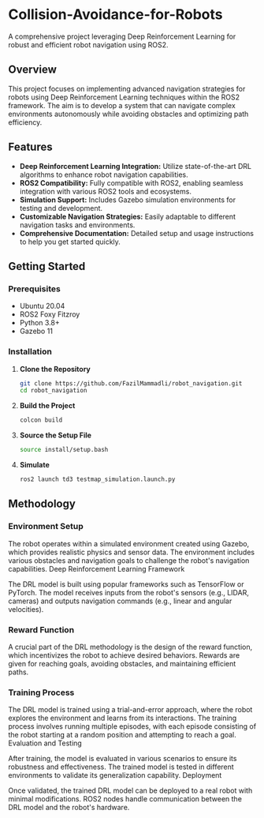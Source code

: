 # Collision-Avoidance-for-Robots

A comprehensive project leveraging Deep Reinforcement Learning for robust and efficient robot navigation using ROS2.

## Overview

This project focuses on implementing advanced navigation strategies for robots using Deep Reinforcement Learning techniques within the ROS2 framework. The aim is to develop a system that can navigate complex environments autonomously while avoiding obstacles and optimizing path efficiency.

## Features

- **Deep Reinforcement Learning Integration:** Utilize state-of-the-art DRL algorithms to enhance robot navigation capabilities.
- **ROS2 Compatibility:** Fully compatible with ROS2, enabling seamless integration with various ROS2 tools and ecosystems.
- **Simulation Support:** Includes Gazebo simulation environments for testing and development.
- **Customizable Navigation Strategies:** Easily adaptable to different navigation tasks and environments.
- **Comprehensive Documentation:** Detailed setup and usage instructions to help you get started quickly.

## Getting Started

### Prerequisites

- Ubuntu 20.04
- ROS2 Foxy Fitzroy
- Python 3.8+
- Gazebo 11

### Installation

1. **Clone the Repository**

   ```sh
   git clone https://github.com/FazilMammadli/robot_navigation.git
   cd robot_navigation

2. **Build the Project**
   ```sh
   colcon build

3. **Source the Setup File**
   ```sh
   source install/setup.bash
   

4. **Simulate**
   ```sh
   ros2 launch td3 testmap_simulation.launch.py

## Methodology

### Environment Setup

The robot operates within a simulated environment created using Gazebo, which provides realistic physics and sensor data. The environment includes various obstacles and navigation goals to challenge the robot's navigation capabilities.
Deep Reinforcement Learning Framework

The DRL model is built using popular frameworks such as TensorFlow or PyTorch. The model receives inputs from the robot's sensors (e.g., LIDAR, cameras) and outputs navigation commands (e.g., linear and angular velocities).

### Reward Function

A crucial part of the DRL methodology is the design of the reward function, which incentivizes the robot to achieve desired behaviors. Rewards are given for reaching goals, avoiding obstacles, and maintaining efficient paths.

### Training Process

The DRL model is trained using a trial-and-error approach, where the robot explores the environment and learns from its interactions. The training process involves running multiple episodes, with each episode consisting of the robot starting at a random position and attempting to reach a goal.
Evaluation and Testing

After training, the model is evaluated in various scenarios to ensure its robustness and effectiveness. The trained model is tested in different environments to validate its generalization capability.
Deployment

Once validated, the trained DRL model can be deployed to a real robot with minimal modifications. ROS2 nodes handle communication between the DRL model and the robot's hardware.


